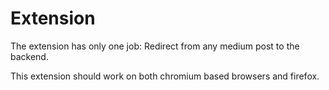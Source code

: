 # Extension

The extension has only one job: Redirect from any medium post to the backend.

This extension should work on both chromium based browsers and firefox.
